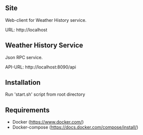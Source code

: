 ## Site
Web-client for Weather History service.

URL: http://localhost

## Weather History Service
Json RPC service. 

API-URL: http://localhost:8090/api

## Installation
Run 'start.sh' script from root directory

## Requirements
- Docker (https://www.docker.com/)
- Docker-compose (https://docs.docker.com/compose/install/)



